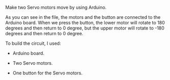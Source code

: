 Make two Servo motors move by using Arduino.

As you can see in the file, the motors and the button are connected to the Arduino board. When we press the button, the lower motor will rotate to 180 degrees and then return to 0 degree, but the upper motor will rotate to -180 degrees and then return to 0 degree.

To build the circuit, I used:

- Arduino board.

- Two Servo motors.

- One button for the Servo motors.
